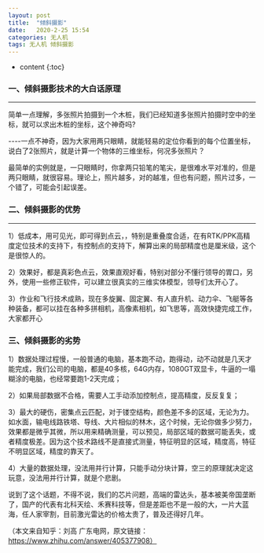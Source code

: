 ```yaml
---
layout: post
title:  "倾斜摄影"
date:   2020-2-25 15:54
categories: 无人机
tags: 无人机 倾斜摄影
---
```


* content
{:toc}
### 一、倾斜摄影技术的大白话原理

------

简单一点理解，多张照片拍摄到一个木桩，我们已经知道多张照片拍摄时空中的坐标，就可以求出木桩的坐标，这个神奇吗?

----一点不神奇，因为大家用两只眼睛，就能轻易的定位你看到的每个位置坐标，说白了2张照片，就是计算一个物体的三维坐标，何况多张照片？

最简单的实例就是，一只眼睛时，你拿两只铅笔的笔尖，是很难水平对准的，但是两只眼睛，就很容易。理论上，照片越多，对的越准，但也有问题，照片过多，一个错了，可能会引起误差。



### 二、倾斜摄影的优势

------

1）低成本，用可见光，即可得到点云，，特别是重叠度合适，在有RTK/PPK高精度定位技术的支持下，有控制点的支持下，解算出来的局部精度也是厘米级，这个是很惊人的。

2）效果好，都是真彩色点云，效果直观好看，特别对部分不懂行领导的胃口，另外，使用一些修正软件，可以建立很真实的三维实体模型，领导们太开心了。

3）作业和飞行技术成熟，现在多旋翼、固定翼、有人直升机、动力伞、飞艇等各种装备，都可以挂在各种多拼相机，高像素相机，如飞思等，高效快捷完成工作，大家都开心

### 三、倾斜摄影的劣势

1）数据处理过程慢，一般普通的电脑，基本跑不动，跑得动，动不动就是几天才能完成，我们公司的电脑，都是40多核，64G内存，1080GT双显卡，牛逼的一塌糊涂的电脑，也经常要跑1-2天完成；

2）如果局部数据不合格，需要人工手动添加控制点，提高精度，反反复复；

3）最大的硬伤，密集点云匹配，对于镂空结构，颜色差不多的区域，无论为力。如水面，输电线路铁塔、导线、大片相似的林木，这个时候，无论你做多少努力，效果都是微乎其微，所以用来精确测量，可以预见，局部区域的数据可能丢失，或者精度极差。因为这个技术路线不是直接式测量，特征明显的区域，精度高，特征不明显区域，精度的靠天了。

4）大量的数据处理，没法用并行计算，只能手动分块计算，空三的原理就决定这玩意，没法用并行计算，就是个悲剧。

说到了这个话题，不得不说，我们的芯片问题，高端的雷达头，基本被美帝国垄断了，国产的代表有北科天绘、禾赛科技等，但是差距也不是一般的大，一片大蓝海，任人家宰割，目前激光雷达的价格太贵了，普及还得好几年。



（本文来自知乎：刘高 广东电网，原文链接：https://www.zhihu.com/answer/405377908）

